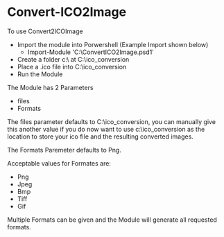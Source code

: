 # Convert-ICO2Image

To use Convert2ICOImage
 - Import the module into Porwershell (Example Import shown below)
   - Import-Module 'C:\ConvertICO2Image.psd1'
 - Create a folder c:\ at C:\ico_conversion
 - Place a .ico file into C:\ico_conversion
 - Run the Module

The Module has 2 Parameters
 - files
 - Formats

The files parameter defaults to C:\ico_conversion, you can manually give this another value if you do now want to use c:\ico_conversion as the location to store your ico file and the resulting converted images.

The Formats Paremeter defaults to Png.

Acceptable values for Formates are:
 - Png
 - Jpeg
 - Bmp
 - Tiff
 - Gif

Multiple Formats can be given and the Module will generate all requested formats.

